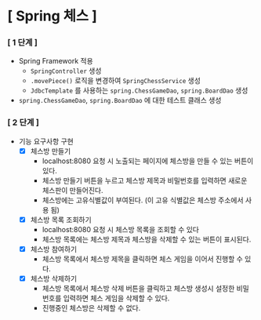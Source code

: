 # [ Spring 체스 ]

### [ 1 단계 ]

- Spring Framework 적용
  - `SpringController` 생성
  - `.movePiece()` 로직을 변경하여 `SpringChessService` 생성
  - `JdbcTemplate` 를 사용하는 `spring.ChessGameDao`, `spring.BoardDao` 생성
- `spring.ChessGameDao`, `spring.BoardDao` 에 대한 테스트 클래스 생성

### [ 2 단계 ]

- 기능 요구사항 구현
  - [x] 체스방 만들기
    - localhost:8080 요청 시 노출되는 페이지에 체스방을 만들 수 있는 버튼이 있다.
    - 체스방 만들기 버튼을 누르고 체스방 제목과 비밀번호를 입력하면 새로운 체스판이 만들어진다.
    - 체스방에는 고유식별값이 부여된다. (이 고유 식별값은 체스방 주소에서 사용 됨)
  - [x] 체스방 목록 조회하기
    - localhost:8080 요청 시 체스방 목록을 조회할 수 있다
    - 체스방 목록에는 체스방 제목과 체스방을 삭제할 수 있는 버튼이 표시된다.
  - [x] 체스방 참여하기
    - 체스방 목록에서 체스방 제목을 클릭하면 체스 게임을 이어서 진행할 수 있다.
  - [x] 체스방 삭제하기
    - 체스방 목록에서 체스방 삭제 버튼을 클릭하고 체스방 생성시 설정한 비밀번호를 입력하면 체스 게임을 삭제할 수 있다.
    - 진행중인 체스방은 삭제할 수 없다.